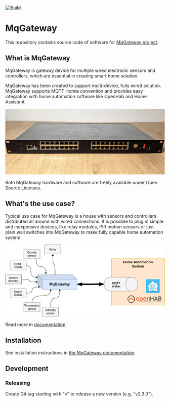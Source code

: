 ![Build](https://github.com/aetas/mqgateway/workflows/Build/badge.svg)

MqGateway
=========

This repository contains source code of software for [MqGateway project](https://mqgateway.com). 

## What is MqGateway
MqGateway is gateway device for multiple wired electronic sensors and controllers, which are essential in creating smart home solution.

MqGateway has been created to support multi-device, fully wired solution. MqGateway supports MQTT Homie convention and provides easy integration with home automation software like OpenHab and Home Assistant.

![MqGateway with IO/Expander](docs/docs/user-guide/images/cased-mqgateway-with-io-expander.jpg)

Both MqGateway hardware and software are freely available under Open Source Licenses.

## What's the use case?

Typical use case for MqGateway is a house with sensors and controllers distributed all around with wired connections. It is possible to plug in simple and inexpensive devices, like relay modules, PIR motion sensors or just plain wall switches into MqGateway to make fully capable home automation system.

![MqGateway diagram](docs/docs/user-guide/images/mqgateway-diagram.png)

Read more in [documentation](https://mqgateway.com).

## Installation

See installation instructions in [the MqGateway documentation](https://mqgateway.com/user-guide/installation).

## Development

### Releasing

Create Git tag starting with "v" to release a new version (e.g. "v2.3.0").
